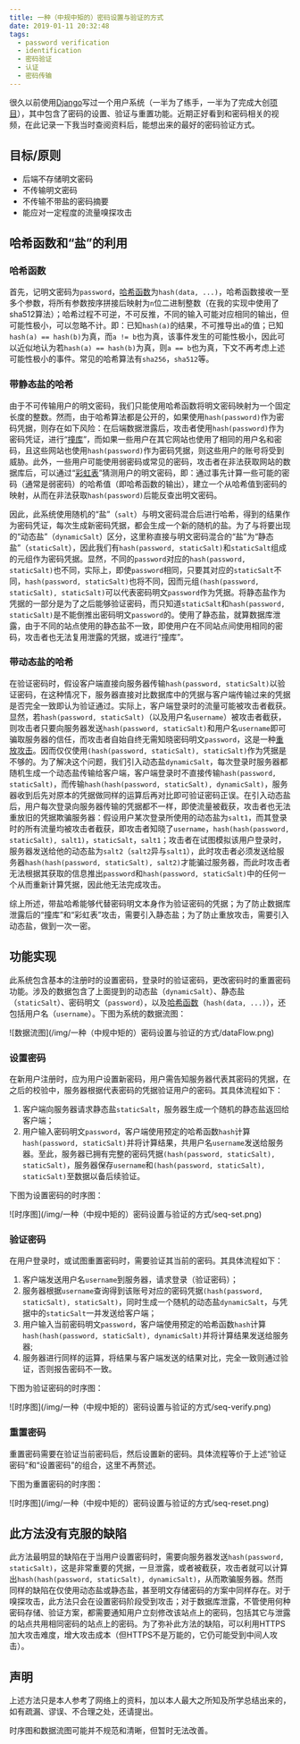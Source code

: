 ```yaml
---
title: 一种（中规中矩的）密码设置与验证的方式
date: 2019-01-11 20:32:48
tags:
  - password verification
  - identification
  - 密码验证
  - 认证
  - 密码传输
---
```


很久以前使用[Django](https://www.djangoproject.com/)写过一个用户系统（一半为了练手，一半为了完成大创[项目](https://github.com/Luluno01/Mobile-Learning-Backend)），其中包含了密码的设置、验证与重置功能。近期正好看到和密码相关的视频，在此记录一下我当时查阅资料后，能想出来的最好的密码验证方式。

## 目标/原则

* 后端不存储明文密码
* 不传输明文密码
* 不传输不带盐的密码摘要
* 能应对一定程度的流量嗅探攻击

## 哈希函数和“盐”的利用

### 哈希函数

首先，记明文密码为`password`，[哈希函数](https://en.wikipedia.org/wiki/Hash_function)为`hash(data, ...)`，哈希函数接收一至多个参数，将所有参数按序拼接后映射为`n`位二进制整数（在我的实现中使用了sha512算法）；哈希过程不可逆，不可反推，不同的输入可能对应相同的输出，但可能性极小，可以忽略不计。即：已知`hash(a)`的结果，不可推导出`a`的值；已知`hash(a) == hash(b)`为真，而`a != b`也为真，该事件发生的可能性极小，因此可以近似地认为若`hash(a) == hash(b)`为真，则`a == b`也为真，下文不再考虑上述可能性极小的事件。常见的哈希算法有`sha256`，`sha512`等。

### 带静态盐的哈希

由于不可传输用户的明文密码，我们只能使用哈希函数将明文密码映射为一个固定长度的整数。然而，由于哈希算法都是公开的，如果使用`hash(password)`作为密码凭据，则存在如下风险：在后端数据泄露后，攻击者使用`hash(password)`作为密码凭证，进行“[撞库](https://en.wikipedia.org/wiki/Credential_stuffing)”，而如果一些用户在其它网站也使用了相同的用户名和密码，且这些网站也使用`hash(password)`作为密码凭据，则这些用户的账号将受到威胁。此外，一些用户可能使用弱密码或常见的密码，攻击者在非法获取网站的数据库后，可以通过“[彩虹表](https://en.wikipedia.org/wiki/Rainbow_table)”猜测用户的明文密码，即：通过事先计算一些可能的密码（通常是弱密码）的哈希值（即哈希函数的输出），建立一个从哈希值到密码的映射，从而在非法获取`hash(password)`后能反查出明文密码。

因此，此系统使用随机的“盐”（`salt`）与明文密码混合后进行哈希，得到的结果作为密码凭证，每次生成新密码凭据，都会生成一个新的随机的盐。为了与将要出现的“动态盐”（`dynamicSalt`）区分，这里称直接与明文密码混合的“盐”为“静态盐”（`staticSalt`），因此我们有`hash(password, staticSalt)`和`staticSalt`组成的元组作为密码凭据。显然，不同的`password`对应的`hash(password, staticSalt)`也不同，实际上，即使`password`相同，只要其对应的`staticSalt`不同，`hash(password, staticSalt)`也将不同，因而元组`(hash(password, staticSalt), staticSalt)`可以代表密码明文`password`作为凭据。将静态盐作为凭据的一部分是为了之后能够验证密码，而只知道`staticSalt`和`hash(password, staticSalt)`是不能倒推出密码明文`password`的。使用了静态盐，就算数据库泄露，由于不同的站点使用的静态盐不一致，即使用户在不同站点间使用相同的密码，攻击者也无法复用泄露的凭据，或进行“撞库”。

### 带动态盐的哈希

在验证密码时，假设客户端直接向服务器传输`hash(password, staticSalt)`以验证密码，在这种情况下，服务器直接对比数据库中的凭据与客户端传输过来的凭据是否完全一致即认为验证通过。实际上，客户端登录时的流量可能被攻击者截获。显然，若`hash(password, staticSalt)`（以及用户名`username`）被攻击者截获，则攻击者只要向服务器发送`hash(password, staticSalt)`和用户名`username`即可骗取服务器的信任，而攻击者自始自终无需知晓密码明文`password`，这是一种[重放攻击](https://en.wikipedia.org/wiki/Replay_attack)。因而仅仅使用`(hash(password, staticSalt), staticSalt)`作为凭据是不够的。为了解决这个问题，我们引入动态盐`dynamicSalt`，每次登录时服务器都随机生成一个动态盐传输给客户端，客户端登录时不直接传输`hash(password, staticSalt)`，而传输`hash(hash(password, staticSalt), dynamicSalt)`，服务器收到后先对原本的凭据做同样的运算后再对比即可验证密码正误。在引入动态盐后，用户每次登录向服务器传输的凭据都不一样，即使流量被截获，攻击者也无法重放旧的凭据欺骗服务器：假设用户某次登录所使用的动态盐为`salt1`，而其登录时的所有流量均被攻击者截获，即攻击者知晓了`username`，`hash(hash(password, staticSalt), salt1)`，`staticSalt`，`salt1`；攻击者在试图模拟该用户登录时，服务器发送给他的动态盐为`salt2`（`salt2`异与`salt1`），此时攻击者必须发送给服务器`hash(hash(password, staticSalt), salt2)`才能骗过服务器，而此时攻击者无法根据其获取的信息推出`password`和`hash(password, staticSalt)`中的任何一个从而重新计算凭据，因此他无法完成攻击。

综上所述，带盐哈希能够代替密码明文本身作为验证密码的凭据；为了防止数据库泄露后的“撞库”和“彩虹表”攻击，需要引入静态盐；为了防止重放攻击，需要引入动态盐，做到一次一密。

## 功能实现

此系统包含基本的注册时的设置密码，登录时的验证密码，更改密码时的重置密码功能。涉及的数据包含了上面提到的动态盐（`dynamicSalt`）、静态盐（`staticSalt`）、密码明文（`password`），以及[哈希函数](https://en.wikipedia.org/wiki/Hash_function)（`hash(data, ...)`），还包括用户名（`username`）。下图为系统的数据流图：

<div style="max-width: 100%; overflow-x: scroll;">![数据流图](/img/一种（中规中矩的）密码设置与验证的方式/dataFlow.png)</div>

### 设置密码

在新用户注册时，应为用户设置新密码，用户需告知服务器代表其密码的凭据，在之后的校验中，服务器根据代表密码的凭据验证用户的密码。其具体流程如下：

1. 客户端向服务器请求静态盐`staticSalt`，服务器生成一个随机的静态盐返回给客户端；
2. 用户输入密码明文`password`，客户端使用预定的哈希函数`hash`计算`hash(password, staticSalt)`并将计算结果，共用户名`username`发送给服务器。至此，服务器已拥有完整的密码凭据`(hash(password, staticSalt), staticSalt)`，服务器保存`username`和`(hash(password, staticSalt), staticSalt)`至数据以备后续验证。

下图为设置密码的时序图：

<div style="max-width: 100%; overflow-x: scroll;">![时序图](/img/一种（中规中矩的）密码设置与验证的方式/seq-set.png)</div>

### 验证密码

在用户登录时，或试图重置密码时，需要验证其当前的密码。其具体流程如下：

1. 客户端发送用户名`username`到服务器，请求登录（验证密码）；
2. 服务器根据`username`查询得到该账号对应的密码凭据`(hash(password, staticSalt), staticSalt)`，同时生成一个随机的动态盐`dynamicSalt`，与凭据中的`staticSalt`一并发送给客户端；
3. 用户输入当前密码明文`password`，客户端使用预定的哈希函数`hash`计算`hash(hash(password, staticSalt), dynamicSalt)`并将计算结果发送给服务器;
4. 服务器进行同样的运算，将结果与客户端发送的结果对比，完全一致则通过验证，否则报告密码不一致。

下图为验证密码的时序图：

<div style="max-width: 100%; overflow-x: scroll;">![时序图](/img/一种（中规中矩的）密码设置与验证的方式/seq-verify.png)</div>

### 重置密码

重置密码需要在验证当前密码后，然后设置新的密码。具体流程等价于上述“验证密码”和“设置密码”的组合，这里不再赘述。

下图为重置密码的时序图：

<div style="max-width: 100%; overflow-x: scroll;">![时序图](/img/一种（中规中矩的）密码设置与验证的方式/seq-reset.png)</div>

## 此方法没有克服的缺陷

此方法最明显的缺陷在于当用户设置密码时，需要向服务器发送`hash(password, staticSalt)`，这是非常重要的凭据，一旦泄露，或者被截获，攻击者就可以计算出`hash(hash(password, staticSalt), dynamicSalt)`，从而欺骗服务器。然而同样的缺陷在仅使用动态盐或静态盐，甚至明文存储密码的方案中同样存在。对于嗅探攻击，此方法只会在设置密码阶段受到攻击；对于数据库泄露，不管使用何种密码存储、验证方案，都需要通知用户立刻修改该站点上的密码，包括其它与泄露的站点共用相同密码的站点上的密码。为了弥补此方法的缺陷，可以利用HTTPS加大攻击难度，增大攻击成本（但HTTPS不是万能的，它仍可能受到中间人攻击）。

## 声明

上述方法只是本人参考了网络上的资料，加以本人最大之所知及所学总结出来的，如有疏漏、谬误、不合理之处，还请提出。

时序图和数据流图可能并不规范和清晰，但暂时无法改善。
